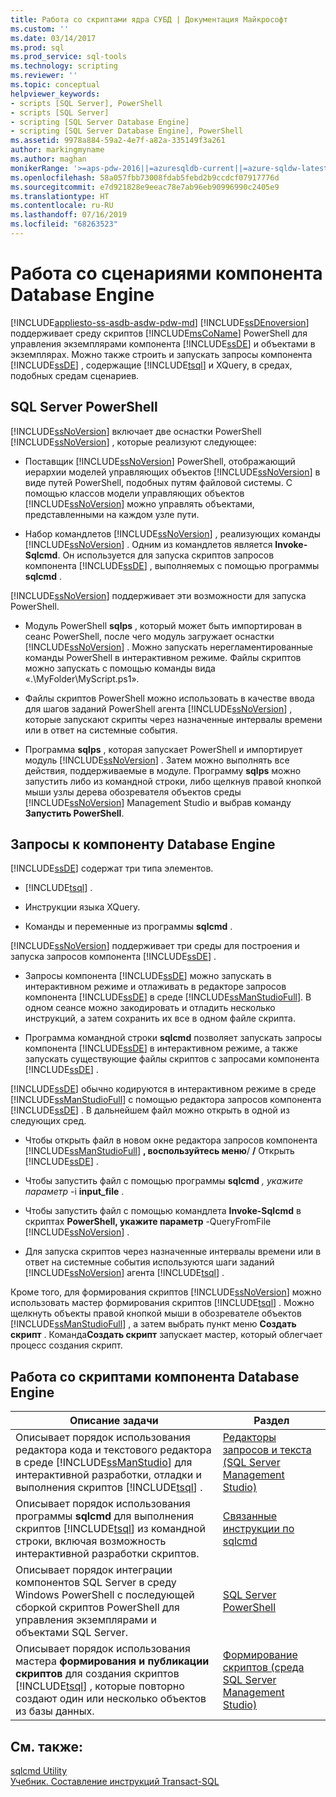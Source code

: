 ```yaml
---
title: Работа со скриптами ядра СУБД | Документация Майкрософт
ms.custom: ''
ms.date: 03/14/2017
ms.prod: sql
ms.prod_service: sql-tools
ms.technology: scripting
ms.reviewer: ''
ms.topic: conceptual
helpviewer_keywords:
- scripts [SQL Server], PowerShell
- scripts [SQL Server]
- scripting [SQL Server Database Engine]
- scripting [SQL Server Database Engine], PowerShell
ms.assetid: 9978a884-59a2-4e7f-a82a-335149f3a261
author: markingmyname
ms.author: maghan
monikerRange: '>=aps-pdw-2016||=azuresqldb-current||=azure-sqldw-latest||>=sql-server-2016||=sqlallproducts-allversions||>=sql-server-linux-2017||=azuresqldb-mi-current'
ms.openlocfilehash: 58a057fbb73008fdab5febd2b9ccdcf07917776d
ms.sourcegitcommit: e7d921828e9eeac78e7ab96eb90996990c2405e9
ms.translationtype: HT
ms.contentlocale: ru-RU
ms.lasthandoff: 07/16/2019
ms.locfileid: "68263523"
---
```

# <a name="database-engine-scripting"></a>Работа со сценариями компонента Database Engine
[!INCLUDE[appliesto-ss-asdb-asdw-pdw-md](../../includes/appliesto-ss-asdb-asdw-pdw-md.md)]
  [!INCLUDE[ssDEnoversion](../../includes/ssdenoversion-md.md)] поддерживает среду скриптов [!INCLUDE[msCoName](../../includes/msconame-md.md)] PowerShell для управления экземплярами компонента [!INCLUDE[ssDE](../../includes/ssde-md.md)] и объектами в экземплярах. Можно также строить и запускать запросы компонента [!INCLUDE[ssDE](../../includes/ssde-md.md)] , содержащие [!INCLUDE[tsql](../../includes/tsql-md.md)] и XQuery, в средах, подобных средам сценариев.  
  
## <a name="sql-server-powershell"></a>SQL Server PowerShell  
 [!INCLUDE[ssNoVersion](../../includes/ssnoversion-md.md)] включает две оснастки PowerShell [!INCLUDE[ssNoVersion](../../includes/ssnoversion-md.md)] , которые реализуют следующее:  
  
-   Поставщик [!INCLUDE[ssNoVersion](../../includes/ssnoversion-md.md)] PowerShell, отображающий иерархии моделей управляющих объектов [!INCLUDE[ssNoVersion](../../includes/ssnoversion-md.md)] в виде путей PowerShell, подобных путям файловой системы. С помощью классов модели управляющих объектов [!INCLUDE[ssNoVersion](../../includes/ssnoversion-md.md)] можно управлять объектами, представленными на каждом узле пути.  
  
-   Набор командлетов [!INCLUDE[ssNoVersion](../../includes/ssnoversion-md.md)] , реализующих команды [!INCLUDE[ssNoVersion](../../includes/ssnoversion-md.md)] . Одним из командлетов является **Invoke-Sqlcmd**. Он используется для запуска скриптов запросов компонента [!INCLUDE[ssDE](../../includes/ssde-md.md)] , выполняемых с помощью программы **sqlcmd** .  
  
 [!INCLUDE[ssNoVersion](../../includes/ssnoversion-md.md)] поддерживает эти возможности для запуска PowerShell.  
  
-   Модуль PowerShell **sqlps** , который может быть импортирован в сеанс PowerShell, после чего модуль загружает оснастки [!INCLUDE[ssNoVersion](../../includes/ssnoversion-md.md)] . Можно запускать нерегламентированные команды PowerShell в интерактивном режиме. Файлы скриптов можно запускать с помощью команды вида «.\MyFolder\MyScript.ps1».  
  
-   Файлы скриптов PowerShell можно использовать в качестве ввода для шагов заданий PowerShell агента [!INCLUDE[ssNoVersion](../../includes/ssnoversion-md.md)] , которые запускают скрипты через назначенные интервалы времени или в ответ на системные события.  
  
-   Программа **sqlps** , которая запускает PowerShell и импортирует модуль [!INCLUDE[ssNoVersion](../../includes/ssnoversion-md.md)] . Затем можно выполнять все действия, поддерживаемые в модуле. Программу **sqlps** можно запустить либо из командной строки, либо щелкнув правой кнопкой мыши узлы дерева обозревателя объектов среды [!INCLUDE[ssNoVersion](../../includes/ssnoversion-md.md)] Management Studio и выбрав команду **Запустить PowerShell**.  
  
## <a name="database-engine-queries"></a>Запросы к компоненту Database Engine  
 [!INCLUDE[ssDE](../../includes/ssde-md.md)] содержат три типа элементов.  
  
-   [!INCLUDE[tsql](../../includes/tsql-md.md)] .  
  
-   Инструкции языка XQuery.  
  
-   Команды и переменные из программы **sqlcmd** .  
  
 [!INCLUDE[ssNoVersion](../../includes/ssnoversion-md.md)] поддерживает три среды для построения и запуска запросов компонента [!INCLUDE[ssDE](../../includes/ssde-md.md)] .  
  
-   Запросы компонента [!INCLUDE[ssDE](../../includes/ssde-md.md)] можно запускать в интерактивном режиме и отлаживать в редакторе запросов компонента [!INCLUDE[ssDE](../../includes/ssde-md.md)] в среде [!INCLUDE[ssManStudioFull](../../includes/ssmanstudiofull-md.md)]. В одном сеансе можно закодировать и отладить несколько инструкций, а затем сохранить их все в одном файле скрипта.  
  
-   Программа командной строки **sqlcmd** позволяет запускать запросы компонента [!INCLUDE[ssDE](../../includes/ssde-md.md)] в интерактивном режиме, а также запускать существующие файлы скриптов с запросами компонента [!INCLUDE[ssDE](../../includes/ssde-md.md)] .  
  
 [!INCLUDE[ssDE](../../includes/ssde-md.md)] обычно кодируются в интерактивном режиме в среде [!INCLUDE[ssManStudioFull](../../includes/ssmanstudiofull-md.md)] с помощью редактора запросов компонента [!INCLUDE[ssDE](../../includes/ssde-md.md)] . В дальнейшем файл можно открыть в одной из следующих сред.  
  
-   Чтобы открыть файл в новом окне редактора запросов компонента [!INCLUDE[ssManStudioFull](../../includes/ssmanstudiofull-md.md)] **, воспользуйтесь меню**/ **/** Открыть [!INCLUDE[ssDE](../../includes/ssde-md.md)] .  
  
-   Чтобы запустить файл с помощью программы **sqlcmd** _, укажите параметр_ -i **input_file** .  
  
-   Чтобы запустить файл с помощью командлета **Invoke-Sqlcmd** в скриптах **PowerShell, укажите параметр** -QueryFromFile [!INCLUDE[ssNoVersion](../../includes/ssnoversion-md.md)] .  
  
-   Для запуска скриптов через назначенные интервалы времени или в ответ на системные события используются шаги заданий [!INCLUDE[ssNoVersion](../../includes/ssnoversion-md.md)] агента [!INCLUDE[tsql](../../includes/tsql-md.md)] .  
  
 Кроме того, для формирования скриптов [!INCLUDE[ssNoVersion](../../includes/ssnoversion-md.md)] можно использовать мастер формирования скриптов [!INCLUDE[tsql](../../includes/tsql-md.md)] . Можно щелкнуть объекты правой кнопкой мыши в обозревателе объектов [!INCLUDE[ssManStudioFull](../../includes/ssmanstudiofull-md.md)] , а затем выбрать пункт меню **Создать скрипт** . Команда**Создать скрипт** запускает мастер, который облегчает процесс создания скрипт.  
  
## <a name="database-engine-scripting-tasks"></a>Работа со скриптами компонента Database Engine  
  
|Описание задачи|Раздел|  
|----------------------|-----------|  
|Описывает порядок использования редактора кода и текстового редактора в среде [!INCLUDE[ssManStudio](../../includes/ssmanstudio-md.md)] для интерактивной разработки, отладки и выполнения скриптов [!INCLUDE[tsql](../../includes/tsql-md.md)] .|[Редакторы запросов и текста (SQL Server Management Studio)](../../relational-databases/scripting/query-and-text-editors-sql-server-management-studio.md)|  
|Описывает порядок использования программы **sqlcmd** для выполнения скриптов [!INCLUDE[tsql](../../includes/tsql-md.md)] из командной строки, включая возможность интерактивной разработки скриптов.|[Связанные инструкции по sqlcmd](https://msdn.microsoft.com/library/dd7a2d2b-6327-4d77-ac5a-580d36073ad4)|  
|Описывает порядок интеграции компонентов SQL Server в среду Windows PowerShell с последующей сборкой скриптов PowerShell для управления экземплярами и объектами SQL Server.|[SQL Server PowerShell](../../relational-databases/scripting/sql-server-powershell.md)|  
|Описывает порядок использования мастера **формирования и публикации скриптов** для создания скриптов [!INCLUDE[tsql](../../includes/tsql-md.md)] , которые повторно создают один или несколько объектов из базы данных.|[Формирование скриптов (среда SQL Server Management Studio)](../../relational-databases/scripting/generate-scripts-sql-server-management-studio.md)|  
  
## <a name="see-also"></a>См. также:  
 [sqlcmd Utility](../../tools/sqlcmd-utility.md)   
 [Учебник. Составление инструкций Transact-SQL](../../t-sql/tutorial-writing-transact-sql-statements.md)  
  
  
